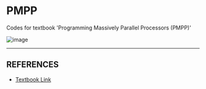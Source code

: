 # PMPP
Codes for textbook 'Programming Massively Parallel Processors (PMPP)'

![image](https://github.com/intsoo/Study_Parallel-programming/assets/80330331/4c9c0023-b6c4-47c6-9af7-8877a301c29e)

---
## REFERENCES
* <a href="https://www.google.co.kr/books/edition/Programming_Massively_Parallel_Processor/qW1mncii_6EC?hl=en&gbpv=1&printsec=frontcover">Textbook Link</a>
